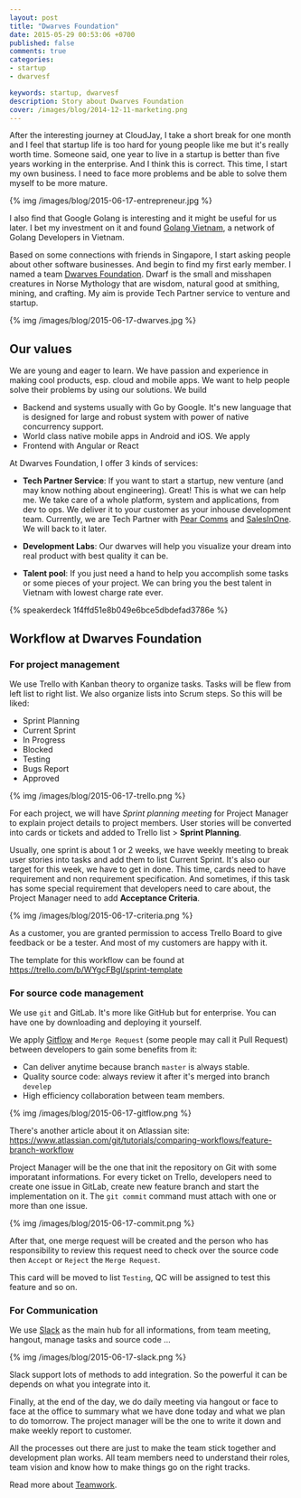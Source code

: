 ```yaml
---
layout: post
title: "Dwarves Foundation"
date: 2015-05-29 00:53:06 +0700
published: false
comments: true
categories: 
- startup
- dwarvesf

keywords: startup, dwarvesf
description: Story about Dwarves Foundation
cover: /images/blog/2014-12-11-marketing.png
---
```


After the interesting journey at CloudJay, I take a short break for one month and I feel that startup life is too hard for young people like me but it's really worth time. Someone said, one year to live in a startup is better than five years working in the enterprise. And I think this is correct. This time, I start my own business. I need to face more problems and be able to solve them myself to be more mature.

{% img /images/blog/2015-06-17-entrepreneur.jpg %}

I also find that Google Golang is interesting and it might be useful for us later. I bet my investment on it and found [Golang Vietnam](http://golangvietnam.org.vn), a network of Golang Developers in Vietnam.

Based on some connections with friends in Singapore, I start asking people about other software businesses. And begin to find my first early member. I named a team [Dwarves Foundation](http://dwarvesf.com). Dwarf is the small and misshapen creatures in Norse Mythology that are wisdom, natural good at smithing, mining, and crafting. My aim is provide Tech Partner service to venture and startup.

{% img /images/blog/2015-06-17-dwarves.jpg %}

## Our values

We are young and eager to learn. We have passion and experience in making cool products, esp. cloud and mobile apps. We want to help people solve their problems by using our solutions. We build 

- Backend and systems usually with Go by Google. It's new language that is designed for large and robust system with power of native concurrency support.
- World class native mobile apps in Android and iOS. We apply 
- Frontend with Angular or React

At Dwarves Foundation, I offer 3 kinds of services:

- **Tech Partner Service**: If you want to start a startup, new venture (and may know nothing about engineering). Great! This is what we can help me. We take care of a whole platform, system and applications, from dev to ops. We deliver it to your customer as your inhouse development team. Currently, we are Tech Partner with [Pear Comms](https://pearcomms.com) and [SalesInOne](http://salesinone.com). We will back to it later.

- **Development Labs**: Our dwarves will help you visualize your dream into real product with best quality it can be.

- **Talent pool**: If you just need a hand to help you accomplish some tasks or some pieces of your project. We can bring you the best talent in Vietnam with lowest charge rate ever. 

{% speakerdeck 1f4ffd51e8b049e6bce5dbdefad3786e %}

## Workflow at Dwarves Foundation

### For project management 

We use Trello with Kanban theory to organize tasks. Tasks will be flew from left list to right list. We also organize lists into Scrum steps. So this will be liked: 

- Sprint Planning
- Current Sprint
- In Progress
- Blocked
- Testing
- Bugs Report
- Approved

{% img /images/blog/2015-06-17-trello.png %}

For each project, we will have *Sprint planning meeting* for Project Manager to explain project details to project members. User stories will be converted into cards or tickets and added to Trello list > **Sprint Planning**. 

Usually, one sprint is about 1 or 2 weeks, we have weekly meeting to break user stories into tasks and add them to list Current Sprint. It's also our target for this week, we have to get in done. This time, cards need to have requirement and non requirement specification. And sometimes, if this task has some special requirement that developers need to care about, the Project Manager need to add **Acceptance Criteria**.

{% img /images/blog/2015-06-17-criteria.png %}

As a customer, you are granted permission to access Trello Board to give feedback or be a tester. And most of my customers are happy with it.

The template for this workflow can be found at https://trello.com/b/WYgcFBgl/sprint-template

### For source code management 

We use `git` and GitLab. It's more like GitHub but for enterprise. You can have one by downloading and deploying it yourself.

We apply [Gitflow](http://danielkummer.github.io/git-flow-cheatsheet/) and `Merge Request` (some people may call it Pull Request) between developers to gain some benefits from it:

- Can deliver anytime because branch `master` is always stable.
- Quality source code: always review it after it's merged into branch `develep`
- High efficiency collaboration between team members.

{% img /images/blog/2015-06-17-gitflow.png %}

There's another article about it on Atlassian site: https://www.atlassian.com/git/tutorials/comparing-workflows/feature-branch-workflow

Project Manager will be the one that init the repository on Git with some imporatant informations. For every ticket on Trello, developers need to create one issue in GitLab, create new feature branch and start the implementation on it. The `git commit` command must attach with one or more than one issue. 

{% img /images/blog/2015-06-17-commit.png %}

After that, one merge request will be created and the person who has responsibility to review this request need to check over the source code then `Accept` or `Reject` the `Merge Request`.

This card will be moved to list `Testing`, QC will be assigned to test this feature and so on.

### For Communication

We use [Slack](http://slack.com) as the main hub for all informations, from team meeting, hangout, manage tasks and source code ... 

{% img /images/blog/2015-06-17-slack.png %}

Slack support lots of methods to add integration. So the powerful it can be depends on what you integrate into it.

Finally, at the end of the day, we do daily meeting via hangout or face to face at the office to summary what we have done today and what we plan to do tomorrow. The project manager will be the one to write it down and make weekly report to customer.

All the processes out there are just to make the team stick together and development plan works. All team members need to understand their roles, team vision and know how to make things go on the right tracks. 

Read more about [Teamwork](/2014/12/05/it-is-hard-to-become-a-team-member/).